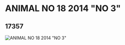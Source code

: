 # ANIMAL NO 18 2014 "NO 3"
## 17357
![ANIMAL NO 18 2014 "NO 3"](https://lc-www-live-s.legocdn.com/media/bricks/5/2/6070278.jpg)